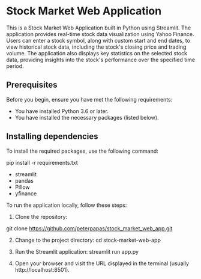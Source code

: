 # Stock Market Web Application

This is a Stock Market Web Application built in Python using Streamlit. The application provides real-time stock data visualization using Yahoo Finance. Users can enter a stock symbol, along with custom start and end dates, to view historical stock data, including the stock's closing price and trading volume. The application also displays key statistics on the selected stock data, providing insights into the stock's performance over the specified time period.

## Prerequisites

Before you begin, ensure you have met the following requirements:

* You have installed Python 3.6 or later.
* You have installed the necessary packages (listed below).

## Installing dependencies

To install the required packages, use the following command:

pip install -r requirements.txt

* streamlit
* pandas
* Pillow
* yfinance

To run the application locally, follow these steps:

1. Clone the repository:

git clone https://github.com/peterpapas/stock_market_web_app.git

2. Change to the project directory:
cd stock-market-web-app

3. Run the Streamlit application:
streamlit run app.py

4. Open your browser and visit the URL displayed in the terminal (usually http://localhost:8501).